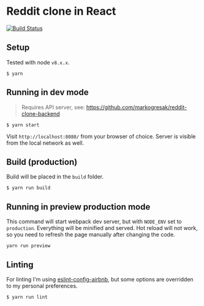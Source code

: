 # Reddit clone in React

[![Build Status](https://travis-ci.com/markogresak/reddit-clone-react.svg?token=yBhQFGxVxxqqbo7xzCdE&branch=master)](https://travis-ci.com/markogresak/reddit-clone-react)

## Setup

Tested with node `v8.x.x`.

```
$ yarn
```

## Running in dev mode

> Requires API server, see: https://github.com/markogresak/reddit-clone-backend

```
$ yarn start
```

Visit `http://localhost:8080/` from your browser of choice.
Server is visible from the local network as well.

## Build (production)

Build will be placed in the `build` folder.

```
$ yarn run build
```

## Running in preview production mode

This command will start webpack dev server, but with `NODE_ENV` set to `production`.
Everything will be minified and served.
Hot reload will not work, so you need to refresh the page manually after changing the code.

```
yarn run preview
```

## Linting

For linting I'm using [eslint-config-airbnb](https://www.yarnjs.com/package/eslint-config-airbnb),
but some options are overridden to my personal preferences.

```
$ yarn run lint
```
